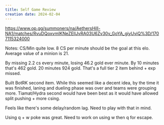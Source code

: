 ```yaml
---
title: Self Game Review
creation date: 2024-02-04
---
```



https://www.op.gg/summoners/na/AethersHill-NA1/matches/RvuDQoxvmIKNeZEllJvRA03U6Zv30v_GoYA_giyUviQ%3D/1707115324000

Notes:
CS/Min quite low. 
8 CS per minute should be the goal at this elo. 
Average value of a minion is 21.

By missing 2.2 cs every minute, losing 46.2 gold ever minute. By 10 minutes that's 462 gold. 20 minutes 924 gold.
That's a full tier 2 item behind + exp missed.

Built BotRK second item.
While this seemed like a decent idea, by the time it was finished, laning and dueling phase was over and teams were grouping more. 
Tiamat/Hydra second would have been best as it would have allowed split pushing + more csing.

Feels like there's some delay/random lag. Need to play with that in mind.

Using q + w poke was great. 
Need to work on using w then q for escape.